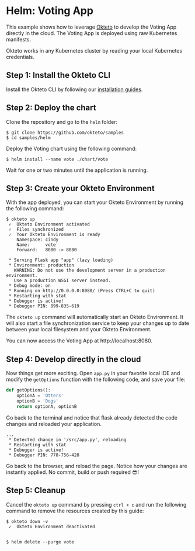 # Helm: Voting App

This example shows how to leverage [Okteto](https://okteto.com) to develop the Voting App directly in the cloud. The Voting App is deployed using raw Kubernetes manifests.

Okteto works in any Kubernetes cluster by reading your local Kubernetes credentials. 

## Step 1: Install the Okteto CLI

Install the Okteto CLI by following our [installation guides](https://github.com/okteto/okteto/blob/master/docs/installation.md).


## Step 2: Deploy the chart

Clone the repository and go to the `helm` folder:

```console
$ git clone https://github.com/okteto/samples
$ cd samples/helm
```

Deploy the Voting chart using the following command:
```console
$ helm install --name vote ./chart/vote
```

Wait for one or two minutes until the application is running. 

## Step 3: Create your Okteto Environment

With the app deployed, you can start your Okteto Environment by running the following command:

```console
$ okteto up
 ✓  Okteto Environment activated
 ✓  Files synchronized
 ✓  Your Okteto Environment is ready
    Namespace: cindy
    Name:      vote
    Forward:   8080 -> 8080
    
 * Serving Flask app "app" (lazy loading)
 * Environment: production
   WARNING: Do not use the development server in a production environment.
   Use a production WSGI server instead.
 * Debug mode: on
 * Running on http://0.0.0.0:8080/ (Press CTRL+C to quit)
 * Restarting with stat
 * Debugger is active!
 * Debugger PIN: 899-835-619
 ```

The `okteto up` command will automatically start an Okteto Environment. It will also start a file synchronization service to keep your changes up to date between your local filesystem and your Okteto Environment.


You can now access the Voting App at http://localhost:8080.

## Step 4: Develop directly in the cloud

Now things get more exciting. Open `app.py` in your favorite local IDE and modify the `getOptions` function with the following code, and save your file:

```python
def getOptions():
    optionA = 'Otters'
    optionB = 'Dogs'
    return optionA, optionB
```

Go back to the terminal and notice that flask already detected the code changes and reloaded your application.

```console
...
 * Detected change in '/src/app.py', reloading
 * Restarting with stat
 * Debugger is active!
 * Debugger PIN: 778-756-428
```

Go back to the browser, and reload the page. Notice how your changes are instantly applied. No commit, build or push required 😎! 


## Step 5: Cleanup

Cancel the `okteto up` command by pressing `ctrl + c` and run the following command to  remove the resources created by this guide: 

```console
$ okteto down -v
 ✓  Okteto Environment deactivated
 
```


```console
$ helm delete --purge vote
```




